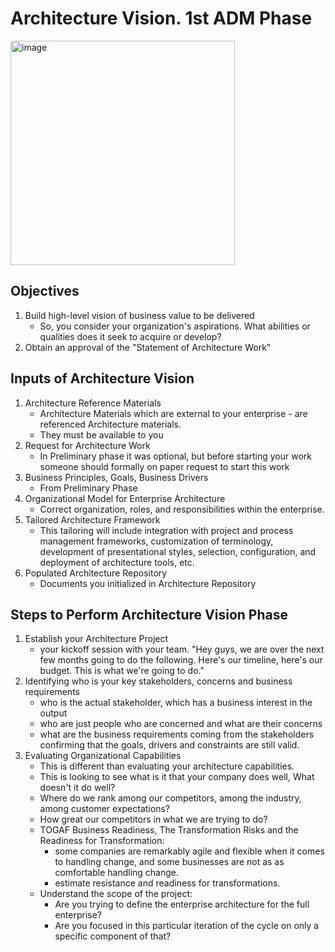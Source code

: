 # Architecture Vision. 1st ADM Phase
<img width="359" alt="image" src="https://github.com/Glareone/AZ-304-305-SA-And-Architecture-Design-In-Depth/assets/4239376/c6a2ee86-8a92-40e0-9c50-6af938c2adb1">

## Objectives
1) Build high-level vision of business value to be delivered
   - So, you consider your organization's aspirations. What abilities or qualities does it seek to acquire or develop?
2) Obtain an approval of the "Statement of Architecture Work"

## Inputs of Architecture Vision
1) Architecture Reference Materials
   - Architecture Materials which are external to your enterprise - are referenced Architecture materials.
   - They must be available to you
2) Request for Architecture Work
   - In Preliminary phase it was optional, but before starting your work someone should formally on paper request to start this work
3) Business Principles, Goals, Business Drivers
   - From Preliminary Phase
4) Organizational Model for Enterprise Architecture
   - Correct organization, roles, and responsibilities within the enterprise. 
5) Tailored Architecture Framework
   - This tailoring will include integration with project and process management frameworks, customization of terminology, development of presentational styles, selection, configuration, and deployment of architecture tools, etc.
6) Populated Architecture Repository
   - Documents you initialized in Architecture Repository

## Steps to Perform Architecture Vision Phase
1) Establish your Architecture Project
   - your kickoff session with your team. "Hey guys, we are over the next few months going to do the following. Here's our timeline, here's our budget. This is what we're going to do."  
2) Identifying who is your key stakeholders, concerns and business requirements
   - who is the actual stakeholder, which has a business interest in the output
   - who are just people who are concerned and what are their concerns
   - what are the business requirements coming from the stakeholders confirming that the goals, drivers and constraints are still valid.
3) Evaluating Organizational Capabilities
   - This is different than evaluating your architecture capabilities.
   - This is looking to see what is it that your company does well, What doesn't it do well?
   - Where do we rank among our competitors, among the industry, among customer expectations?
   - How great our competitors in what we are trying to do?
   - TOGAF Business Readiness, The Transformation Risks and the Readiness for Transformation:
       * some companies are remarkably agile and flexible when it comes to handling change, and some businesses are not as as comfortable handling change.
       * estimate resistance and readiness for transformations.
   - Understand the scope of the project:
       * Are you trying to define the enterprise architecture for the full enterprise?
       * Are you focused in this particular iteration of the cycle on only a specific component of that?

